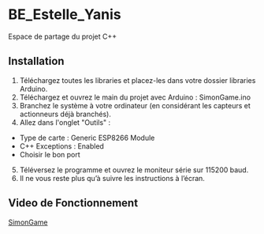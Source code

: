 # BE_Estelle_Yanis
Espace de partage du projet C++

## Installation
1. Téléchargez toutes les libraries et placez-les dans votre dossier libraries Arduino.
2. Téléchargez et ouvrez le main du projet avec Arduino : SimonGame.ino
3. Branchez le système à votre ordinateur (en considérant les capteurs et actionneurs déjà branchés).
4. Allez dans l'onglet "Outils" :
  * Type de carte : Generic ESP8266 Module
  * C++ Exceptions : Enabled
  * Choisir le bon port
5. Téléversez le programme et ouvrez le moniteur série sur 115200 baud.
6. Il ne vous reste plus qu’à suivre les instructions à l’écran.

## Video de Fonctionnement
[SimonGame](https://drive.google.com/file/d/1H-vvDBlUnBwCengaV_WWa5ZwuBkG6dpT/view?usp=sharing)
